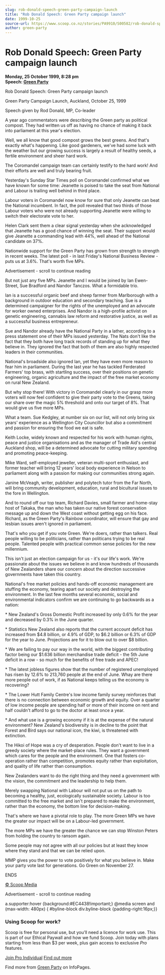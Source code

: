 ```yaml
---
slug: rob-donald-speech-green-party-campaign-launch
title: "Rob Donald Speech: Green Party campaign launch"
date: 1999-10-25
source-url: https://www.scoop.co.nz/stories/PA9910/S00582/rob-donald-speech-green-party-campaign-launch.htm
author: green-party
---
```

Rob Donald Speech: Green Party campaign launch
==============================================

**Monday, 25 October 1999, 8:28 pm**  
**Speech: [Green Party](https://info.scoop.co.nz/Green_Party)**

Rob Donald Speech: Green Party campaign launch

Green Party Campaign Launch, Auckland, October 25, 1999

Speech given by Rod Donald, MP, Co-leader

A year ago commentators were describing the Green party as political compost. They had written us off as having no chance of making it back into parliament at this year's election.

Well, we all know that good compost grows the best greens. And that's exactly what's happening. Like good gardeners, we've had some luck with the weather but our growing success is largely a result of healthy seeds, a fertile environment and sheer hard work.

The Coromandel campaign team can certainly testify to the hard work! And their efforts are well and truly bearing fruit.

Yesterday's Sunday Star Times poll on Coromandel confirmed what we have known for some time: Jeanette is poised to take the seat from National and Labour is trailing well behind in third place.

Labour voters in Coromandel now know for sure that only Jeanette can beat the National incumbent. In fact, the poll revealed that two thirds of those Labour voters who were not already supporting Jeanette were willing to switch their electorate vote to her.

Helen Clark sent them a clear signal yesterday when she acknowledged that Jeanette has a good chance of winning the seat. Their support would give Jeanette a commanding lead with 44%, well ahead of the National candidate on 37%.

Nationwide support for the Green Party has grown from strength to strength in recent weeks. The latest poll - in last Friday's National Business Review - puts us at 3.6%. That's worth five MPs.

Advertisement - scroll to continue reading





But not just any five MPs. Jeanette and I would be joined by Ian Ewen-Street, Sue Bradford and Nandor Tanczos. What a formidable trio.

Ian is a successful organic beef and sheep farmer from Marlborough with a background in outdoor education and secondary teaching. Sue is a determined campaigner for the rights of the unemployed and an advocate for worker owned enterprises. And Nandor is a high-profile activist on genetic engineering, cannabis law reform and restorative justice, as well as a successful business entrepreneur.

Sue and Nandor already have the National Party in a lather, according to a press statement one of their MPs issued yesterday. The Nats don't like the fact that they both have long track records of standing up for what they believe in. They ignored the fact that both of them are also highly respected leaders in their communities.

National's broadside also ignored Ian, yet they have even more reason to fear him in parliament. During the last year he has tackled Ferderated Farmers' top brass, with startling success, over their positions on genetic engineering, organic agriculture and the impact of the free market economy on rural New Zealand.

But why stop there! With victory in Coromandel clearly in our grasp more voters will now feel confident to give their party vote to the Greens, taking our share over the magic 5% threshold and onto our target of 8%. That would give us five more MPs.

What a team. Sue Kedgley, at number six on our list, will not only bring six years' experience as a Wellington City Councillor but also a commitment and passion for ensuring the food we eat is safe.

Keith Locke, widely known and respected for his work with human rights, peace and justice organisations and as the manager of Trade Aid's central Auckland shop, will be a determined advocate for cutting military spending and promoting peace-keeping.

Mike Ward, self-employed jeweller, veteran multi-sport enthusiast, and former teacher will bring 12 years' local body experience in Nelson to parliament along with a passion for making our communities strong again.

Janine McVeagh, writer, publisher and polytech tutor from the Far North, will bring community development, education, rural and bicultural issues to the fore in Wellington.

And to round off our top team, Richard Davies, small farmer and home-stay host of Takaka, the man who has taken our native forest conservation message up and down the West coast without getting egg on his face. Richard, as the Green Party's Rainbow coordinator, will ensure that gay and lesbian issues aren't ignored in parliament.

That's who you get if you vote Green. We're doers, rather than talkers. Real people willing to be politicians, rather than politicans trying to be real people. Talented people with practical common sense policies for the new millennium.

This isn't just an election campaign for us - it's our life's work. We're passionate about the issues we believe in and know hundreds of thousands of New Zealanders share our concern about the direction successive governments have taken this country.

National's free market policies and hands-off economic management are stuffing the economy, tearing apart our society and destroying the environment. In the last few months several economic, social and environmental indicators confirm we are continuing to go backwards as a nation:

\* New Zealand's Gross Domestic Profit increased by only 0.6% for the year and decreased by 0.3% in the June quarter.

\* Statistics New Zealand also reports that the current account deficit has increased from $4.8 billion, or 4.9% of GDP, to $6.2 billion or 6.3% of GDP for the year to June. Projections are for it to blow out to over $8 billion.

\* We are failing to pay our way in the world, with the biggest contributing factor being our $1.636 billion merchandise trade deficit - the 5th June deficit in a row - so much for the benefits of free trade and APEC!

\* The latest jobless figures show that the number of registered unemployed has risen by 12.6% to 213,760 people at the end of June. Whay are there more people out of work, if as National keeps telling us the economy is recovering?

\* The Lower Hutt Family Centre's low income family survey reinforces that there is no connection between economic growth and equity. Over a quarter of low income people are spending half or more of their income on rent and half couldn't afford to go to the doctor at least once a year.

\* And what use is a growing economy if it is at the expense of the natural environment? New Zealand's biodiversity is in decline to the point that Forest and Bird says our national icon, the kiwi, is threatened with extinction.

The Hikoi of Hope was a cry of desperation. People don't want to live in a greedy society where the market-place rules. They want a government which cares for the people and the environment. One that fosters co-operation rather than competition, promotes equity rather than exploitation, and quality of life rather than consumption.

New Zealanders want to do the right thing and they need a government with the vision, the commitment and the leadership to help them.

Merely swapping National with Labour will not put us on the path to becoming a healthy, just, ecologically sustainable society. Labour is too committed to the free market and isn't prepared to make the environment, rather than the economy, the bottom line for decision-making.

That's where we have a pivotal role to play. The more Green MPs we have the greater our impact will be on a Labour-led government.

The more MPs we have the greater the chance we can stop Winston Peters from holding the country to ransom again.

Some people may not agree with all our policies but at least they know where they stand and that we can be relied upon.

MMP gives you the power to vote positively for what you believe in. Make your party vote last for generations. Go Green on November 27.

ENDS  

[© Scoop Media](http://www.scoop.co.nz/about/terms.html)  

Advertisement - scroll to continue reading



a.supporter:hover {background:#EC4438!important;} @media screen and (max-width: 480px) { #byline-block div.byline-block {padding-right:16px;}}

### Using Scoop for work?

Scoop is free for personal use, but you’ll need a licence for work use. This is part of our Ethical Paywall and how we fund Scoop. Join today with plans starting from less than $3 per week, plus gain access to exclusive _Pro_ features.  
  
[Join Pro Individual](https://pro.scoop.co.nz/Individual/?from=ProIn24) [Find out more](https://pro.scoop.co.nz/using-scoop-for-work/?from=ProIn24)

Find more from [Green Party](https://info.scoop.co.nz/Green_Party) on InfoPages.